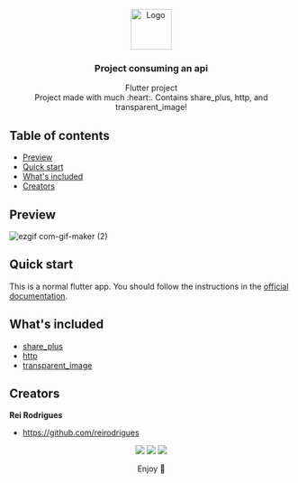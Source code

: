 <p align="center">
  <a href="https://flutter.io/">
    <img src="https://user-images.githubusercontent.com/51419598/152648731-567997ec-ac1c-4a9c-a816-a1fb1882abbe.png" alt="Logo" width=72 height=72>
  </a>

  <h3 align="center">Project consuming an api </h3>

  <p align="center">
    Flutter project
    <br>
    Project made with much :heart:. Contains share_plus, http, and transparent_image!
    <br>
  </p>
</p>

## Table of contents

- [Preview](#Preview)
- [Quick start](#quick-start)
- [What's included](#whats-included)
- [Creators](#creators)

## Preview

![ezgif com-gif-maker (2)](https://user-images.githubusercontent.com/103211492/193818179-4c5a93a5-060d-44bc-b67b-67e1eb60f8c5.gif)


## Quick start

This is a normal flutter app. You should follow the instructions in the [official documentation](https://flutter.io/docs/get-started/install).

## What's included

- [share_plus](https://pub.dev/packages/share_plus)
- [http](https://pub.dev/packages/http)
- [transparent_image](https://pub.dev/packages/transparent_image)

## Creators

**Rei Rodrigues**

- <https://github.com/reirodrigues>

<div align="center"> 
  <a href="https://instagram.com/reyrodrigues" target="_blank"><img src="https://img.shields.io/badge/-Instagram-%23E4405F?style=for-the-badge&logo=instagram&logoColor=white" target="_blank"></a>
  <a href = "mailto:reinaldorodrigues13@yahoo.com"><img src="https://img.shields.io/badge/-Gmail-%23333?style=for-the-badge&logo=gmail&logoColor=white" target="_blank"></a>
  <a href="https://www.linkedin.com/in/reinaldo-rodrigues-99695a192" target="_blank"><img src="https://img.shields.io/badge/-LinkedIn-%230077B5?style=for-the-badge&logo=linkedin&logoColor=white" target="_blank"></a> 
  
Enjoy :metal:
  
  
</div>

